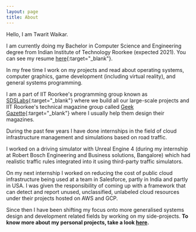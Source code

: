 ```yaml
---
layout: page
title: About
---
```


Hello, I am Twarit Waikar.

I am currently doing my Bachelor in Computer Science and Engineering degree from Indian Institute of Technology Roorkee (expected 2021). You can see my resume [here](/assets/Twarit_Waikar_Resume.pdf){:target="_blank"}.

In my free time I work on my projects and read about operating systems, computer graphics, game development (including virtual reality), and general systems programming.

I am a part of IIT Roorkee's programming group known as [SDSLabs](sdslabs.co){:target="_blank"} where we build all our large-scale projects and IIT Roorkee's technical magazine group called [Geek Gazette](https://geekgazette.iitr.ac.in/){:target="_blank"} where I usually help them design their magazines.

During the past few years I have done internships in the field of cloud infrastructure management and simulations based on road traffic.

I worked on a driving simulator with Unreal Engine 4 (during my internship at Robert Bosch Engineering and Business solutions, Bangalore) which had realistic traffic rules integrated into it using third-party traffic simulators.

On my next internship I worked on reducing the cost of public cloud infrastructure being used at a team in Salesforce, partly in India and partly in USA. I was given the responsibility of coming up with a framework that can detect and report unused, unclassified, unlabeled cloud resources under their projects hosted on AWS and GCP.

Since then I have been shifting my focus onto more generalised systems design and development related fields by working on my side-projects. **To know more about my personal projects, take a look [here](/projects).**

